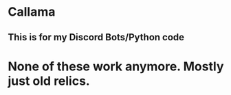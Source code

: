 # Callama

## This is for my Discord Bots/Python code


# None of these work anymore. Mostly just old relics. 



